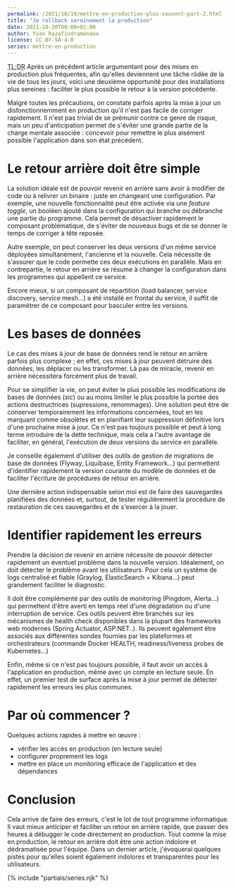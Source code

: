 ```yaml
---
permalink: /2021/10/19/mettre-en-production-plus-souvent-part-2.html
title: "Je rollback sereinement la production"
date: 2021-10-20T00:00+01:00
author: Yvan Razafindramanana
license: CC-BY-SA-4.0
series: mettre-en-production
---
```


<acronym title="En résumé... (Too long; Didn't Read)">TL;DR</acronym> Après un précédent article argumentant pour des mises en production plus fréquentes, afin qu'elles deviennent une tâche rôdée de la vie de tous les jours, voici une deuxième opportunité pour des installations plus sereines&nbsp;: faciliter le plus possible le retour à la version précédente.

<!--more-->

Malgré toutes les précautions, on constate parfois après la mise à jour un disfonctionnemment en production qu'il n'est pas facile de corriger rapidement. Il n'est pas trivial de se prémunir contre ce genre de risque, mais un peu d'anticipation permet de s'éviter une grande partie de la charge mentale associée&nbsp;: concevoir pour remettre le plus aisément possible l'application dans son état précédent.

# Le retour arrière doit être simple

La solution idéale est de pouvoir revenir en arrière sans avoir à modifier de code ou à relivrer un binaire&nbsp;: juste en changeant une configuration. Par exemple, une nouvelle fonctionnalité peut être activée via une _feature toggle_, un booléen ajouté dans la configuration qui branche ou débranche une partie du programme. Cela permet de désactiver rapidement le composant problématique, de s'éviter de nouveaux bugs et de se donner le temps de corriger à tête reposée.

Autre exemple, on peut conserver les deux versions d'un même service déployées simultanément, l'ancienne et la nouvelle. Cela nécessite de s'assurer que le code permette ces deux exécutions en parallèle. Mais en contrepartie, le retour en arrière se résume à changer la configuration dans les programmes qui appellent ce service.

Encore mieux, si un composant de répartition (load balancer, service discovery, service mesh...) a été installé en frontal du service, il suffit de paramétrer de ce composant pour basculer entre les versions.

# Les bases de données

Le cas des mises à jour de base de données rend le retour en arrière parfois plus complexe&nbsp;; en effet, ces mises à jour peuvent détruire des données, les déplacer ou les transformer. Là pas de miracle, revenir en arrière nécessitera forcément plus de travail.

Pour se simplifier la vie, on peut éviter le plus possible les modifications de bases de données (_sic_) ou au moins limiter le plus possible la portée des actions destructrices (supressions, renommages). Une solution peut être de conserver temporairement les informations concernées, tout en les marquant comme obsolètes et en planifiant leur suppression définitive lors d'une prochaine mise à jour. Ce n'est pas toujours possible et peut à long terme introduire de la dette technique, mais cela a l'autre avantage de faciliter, en général, l'exécution de deux versions du service en parallèle.

Je conseille également d'utiliser des outils de gestion de migrations de base de données (Flyway, Liquibase, Entity Framework...) qui permettent d'identifier rapidement la version courante du modèle de données et de faciliter l'écriture de procédures de retour en arrière.

Une dernière action indispensable selon moi est de faire des sauvegardes planifiées des données et, surtout, de tester régulièrement la procédure de restauration de ces sauvegardes et de s'exercer à la jouer.

# Identifier rapidement les erreurs

Prendre la décision de revenir en arrière nécessite de pouvoir détecter rapidement un éventuel problème dans la nouvelle version. Idéalement, on doit détecter le problème avant les utilisateurs. Pour cela un système de logs centralisé et fiable (Graylog, ElasticSearch + Kibana...) peut grandement faciliter le diagnostic.

Il doit être complémenté par des outils de monitoring (Pingdom, Alerta...) qui permettent d'être averti en temps réel d'une dégradation ou d'une interruption de service. Ces outils peuvent être branchés sur les mécanismes de health check disponibles dans la plupart des frameworks web modernes (Spring Actuator, ASP.NET..). Ils peuvent également être associés aux différentes sondes fournies par les plateformes et orchestrateurs (commande Docker HEALTH, readiness/liveness probes de Kubernetes...)

Enfin, même si ce n'est pas toujours possible, il faut avoir un accès à l'application en production, même avec un compte en lecture seule. En effet, un premier test de surface après la mise à jour permet de détecter rapidement les erreurs les plus communes.

# Par où commencer ?

Quelques actions rapides à mettre en &oelig;uvre&nbsp;:
- vérifier les accès en production (en lecture seule)
- configurer proprement les logs
- mettre en place un monitoring efficace de l'application et des dépendances

# Conclusion

Cela arrive de faire des erreurs, c'est le lot de tout programme informatique. Il vaut mieux anticiper et faciliter un retour en arrière rapide, que passer des heures à débugger le code directement en production. Tout comme la mise en production, le retour en arrière doit être une action indolore et dédramatisée pour l'équipe. Dans un dernier article, j'évoquerai quelques pistes pour qu'elles soient également indolores et transparentes pour les utilisateurs.

{% include "partials/series.njk" %}
